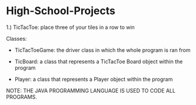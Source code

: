 # High-School-Projects
1.) TicTacToe: place three of your tiles in a row to win

Classes:

- TicTacToeGame: the driver class in which the whole program is ran from

- TicBoard: a class that represents a TicTacToe Board object within the program

- Player: a class that represents a Player object within the program

NOTE: THE JAVA PROGRAMMING LANGUAGE IS USED TO CODE ALL PROGRAMS.
